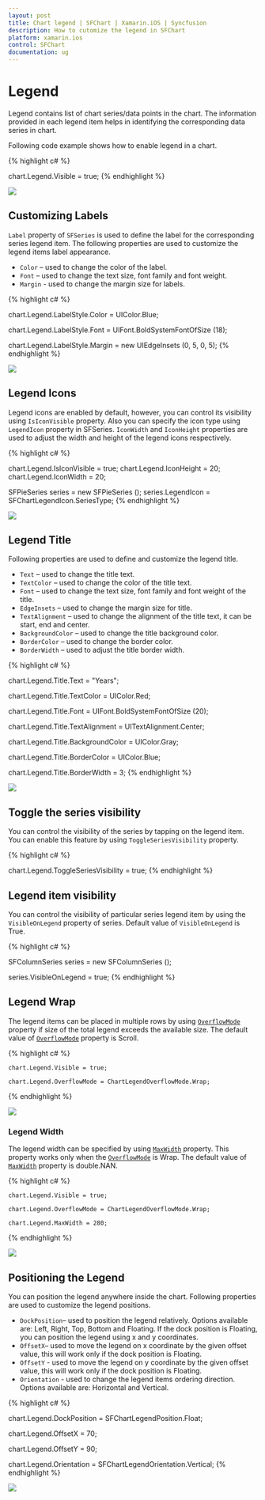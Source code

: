 ```yaml
---
layout: post
title: Chart legend | SFChart | Xamarin.iOS | Syncfusion
description: How to cutomize the legend in SFChart
platform: xamarin.ios
control: SFChart
documentation: ug
---
```


# Legend

Legend contains list of chart series/data points in the chart. The information provided in each legend item helps in identifying the corresponding data series in chart.

Following code example shows how to enable legend in a chart.


{% highlight c# %}

chart.Legend.Visible = true;
{% endhighlight %}


![](Legend_images/Legend.png)

## Customizing Labels

`Label` property of `SFSeries` is used to define the label for the corresponding series legend item. The following properties are used to customize the legend items label appearance.

* `Color` – used to change the color of the label.
* `Font` – used to change the text size, font family and font weight.
* `Margin` - used to change the margin size for labels.


{% highlight c# %}

chart.Legend.LabelStyle.Color  = UIColor.Blue;

chart.Legend.LabelStyle.Font   = UIFont.BoldSystemFontOfSize (18);

chart.Legend.LabelStyle.Margin = new UIEdgeInsets (0, 5, 0, 5);
{% endhighlight %}

![](Legend_images/Customizing_Labels.png)

## Legend Icons

Legend icons are enabled by default, however, you can control its visibility using `IsIconVisible` property. Also you can specify the icon type using `LegendIcon` property in SFSeries. `IconWidth` and `IconHeight` properties are used to adjust the width and height of the legend icons respectively.


{% highlight c# %}

chart.Legend.IsIconVisible  = true;
chart.Legend.IconHeight     = 20;
chart.Legend.IconWidth      = 20;

SFPieSeries series          = new SFPieSeries ();
series.LegendIcon           = SFChartLegendIcon.SeriesType;
{% endhighlight %}

![](Legend_images/Legend_Icons.png)

## Legend Title

Following properties are used to define and customize the legend title.

* `Text` – used to change the title text.
* `TextColor` – used to change the color of the title text.
* `Font` – used to change the text size, font family and font weight of the title.
* `EdgeInsets` – used to change the margin size for title.
* `TextAlignment` – used to change the alignment of the title text, it can be start, end and center.
* `BackgroundColor` – used to change the title background color.
* `BorderColor` – used to change the border color.
* `BorderWidth` – used to adjust the title border width.


{% highlight c# %}

chart.Legend.Title.Text             = "Years";	

chart.Legend.Title.TextColor        = UIColor.Red;

chart.Legend.Title.Font             = UIFont.BoldSystemFontOfSize (20);

chart.Legend.Title.TextAlignment    = UITextAlignment.Center;

chart.Legend.Title.BackgroundColor  = UIColor.Gray;

chart.Legend.Title.BorderColor      = UIColor.Blue;

chart.Legend.Title.BorderWidth      = 3;
{% endhighlight %}


![](Legend_images/Legend_Title.png)

## Toggle the series visibility

You can control the visibility of the series by tapping on the legend item. You can enable this feature by using `ToggleSeriesVisibility` property.


{% highlight c# %}

chart.Legend.ToggleSeriesVisibility = true;
{% endhighlight %}

## Legend item visibility

You can control the visibility of particular series legend item by using the `VisibleOnLegend` property of series. Default value of `VisibleOnLegend` is True.

{% highlight c# %}

SFColumnSeries series 	= new SFColumnSeries ();

series.VisibleOnLegend 	= true;
{% endhighlight %}

## Legend Wrap

The legend items can be placed in multiple rows by using [`OverflowMode`](http://help.syncfusion.com/cr/cref_files/xamarin-iOS/sfchart/Syncfusion.SFChart.iOS~Syncfusion.SfChart.iOS.SFChartLegend~OverflowMode.html) property if size of the total legend exceeds the available size. The default value of [`OverflowMode`](http://help.syncfusion.com/cr/cref_files/xamarin-iOS/sfchart/Syncfusion.SFChart.iOS~Syncfusion.SfChart.iOS.SFChartLegend~OverflowMode.html) property is Scroll.

{% highlight c# %}

    chart.Legend.Visible = true;

    chart.Legend.OverflowMode = ChartLegendOverflowMode.Wrap;

{% endhighlight %}

![](Legend_images/LegendWrap_img1.png)

### Legend Width

The legend width can be specified by using [`MaxWidth`](http://help.syncfusion.com/cr/cref_files/xamarin-iOS/sfchart/Syncfusion.SFChart.iOS~Syncfusion.SfChart.iOS.SFChartLegend~MaxWidth.html) property. This property works only when the [`OverflowMode`](http://help.syncfusion.com/cr/cref_files/xamarin-iOS/sfchart/Syncfusion.SFChart.iOS~Syncfusion.SfChart.iOS.SFChartLegend~OverflowMode.html) is Wrap. The default value of [`MaxWidth`](http://help.syncfusion.com/cr/cref_files/xamarin-iOS/sfchart/Syncfusion.SFChart.iOS~Syncfusion.SfChart.iOS.SFChartLegend~MaxWidth.html) property is double.NAN.

{% highlight c# %}

    chart.Legend.Visible = true;

    chart.Legend.OverflowMode = ChartLegendOverflowMode.Wrap;

    chart.Legend.MaxWidth = 280;

{% endhighlight %}

![](Legend_images/LegendWrap_img2.png)

## Positioning the Legend

You can position the legend anywhere inside the chart. Following properties are used to customize the legend positions.

* `DockPosition`– used to position the legend relatively. Options available are: Left, Right, Top, Bottom and Floating. If the dock position is Floating, you can position the legend using x and y coordinates.
* `OffsetX`– used to move the legend on x coordinate by the given offset value, this will work only if the dock position is Floating.
* `OffsetY` - used to move the legend on y coordinate by the given offset value, this will work only if the dock position is Floating.
* `Orientation` - used to change the legend items ordering direction. Options available are: Horizontal and Vertical.



{% highlight c# %}

chart.Legend.DockPosition   = SFChartLegendPosition.Float;

chart.Legend.OffsetX        = 70;

chart.Legend.OffsetY        = 90;

chart.Legend.Orientation    = SFChartLegendOrientation.Vertical;
{% endhighlight %}

![](Legend_images/Legend_Position.png)